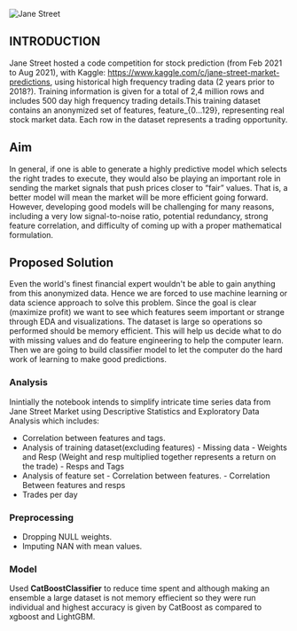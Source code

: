 ![Jane Street](https://images.squarespace-cdn.com/content/v1/56e2e0c520c6472a2586add2/1613499391116-T0ZWOVSAAVTVMC8SRO4R/ke17ZwdGBToddI8pDm48kAf-OpKpNsh_OjjU8JOdDKBZw-zPPgdn4jUwVcJE1ZvWQUxwkmyExglNqGp0IvTJZUJFbgE-7XRK3dMEBRBhUpwkCFOLgzJj4yIx-vIIEbyWWRd0QUGL6lY_wBICnBy59Ye9GKQq6_hlXZJyaybXpCc/CP+Index+logos+1+%284%29.png)

## INTRODUCTION
Jane Street hosted a code competition for stock prediction (from Feb 2021 to Aug 2021), with Kaggle: https://www.kaggle.com/c/jane-street-market-predictions, using historical high frequency trading data (2 years prior to 2018?). Training information is given for a total of 2,4 million rows and includes 500 day high frequency trading details.This training dataset contains an anonymized set of features, feature_{0...129}, representing real stock market data. Each row in the dataset represents a trading opportunity.

## Aim
In general, if one is able to generate a highly predictive model which selects the right trades to execute, they would also be playing an important role in sending the market signals that push prices closer to “fair” values. That is, a better model will mean the market will be more efficient going forward. However, developing good models will be challenging for many reasons, including a very low signal-to-noise ratio, potential redundancy, strong feature correlation, and difficulty of coming up with a proper mathematical formulation.

## Proposed Solution
Even the world's finest financial expert wouldn't be able to gain anything from this anonymized data. Hence we are forced to use machine learning or data science approach to solve this problem.
Since the goal is clear (maximize profit) we want to see which features seem important or strange through EDA and visualizations. The dataset is large so operations so performed should be memory efficient. This will help us decide what to do with missing values and do feature engineering to help the computer learn.
Then we are going to build classifier model to let the computer do the hard work of learning to make good predictions.

### Analysis
Inintially the notebook intends to simplify intricate time series data from Jane Street Market using Descriptive Statistics and Exploratory Data Analysis which includes:
- Correlation between features and tags.
- Analysis of training dataset(excluding features) 
      -  Missing data
      -  Weights and Resp (Weight and resp multiplied together represents a return on the trade)
      -  Resps and Tags
- Analysis of feature set
      - Correlation between features.
      - Correlation Between features and resps
- Trades per day
### Preprocessing 
- Dropping NULL weights.
- Imputing NAN with mean values.
### Model
Used **CatBoostClassifier** to reduce time spent and although making an ensemble a large dataset is not memory effiecient so they were run individual and highest accuracy is given by CatBoost as compared to xgboost and LightGBM.
